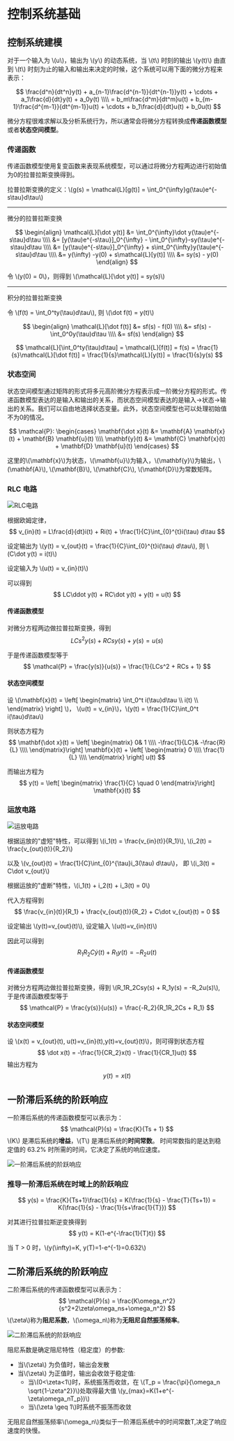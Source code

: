 # 控制系统基础

## 控制系统建模

对于一个输入为 \\(u\\)，输出为 \\(y\\) 的动态系统，当 \\(t\\) 时刻的输出 \\(y(t)\\) 由直到 \\(t\\) 时刻为止的输入和输出来决定的时候，这个系统可以用下面的微分方程来表示：

$$
\frac{d^n}{dt^n}y(t) + a_{n-1}\frac{d^{n-1}}{dt^{n-1}}y(t) + \cdots + a_1\frac{d}{dt}y(t) + a_0y(t) \\\\
= b_m\frac{d^m}{dt^m}u(t) + b_{m-1}\frac{d^{m-1}}{dt^{m-1}}u(t) + \cdots + b_1\frac{d}{dt}u(t) + b_0u(t)
$$

微分方程很难求解以及分析系统行为，所以通常会将微分方程转换成**传递函数模型**或者**状态空间模型**。

### 传递函数

传递函数模型使用复变函数来表现系统模型，可以通过将微分方程两边进行初始值为0的拉普拉斯变换得到。

拉普拉斯变换的定义：\\(g(s) = \mathcal{L}[g(t)] = \int_0^{\infty}g(\tau)e^{-s\tau}d\tau\\)

---

微分的拉普拉斯变换

$$
\begin{align}
\mathcal{L}[\dot y(t)] &= \int_0^{\infty}\dot y(\tau)e^{-s\tau}d\tau \\\\
&= [y(\tau)e^{-s\tau}]_0^{\infty} - \int_0^{\infty}-sy(\tau)e^{-s\tau}d\tau \\\\
&= [y(\tau)e^{-s\tau}]_0^{\infty} + s\int_0^{\infty}y(\tau)e^{-s\tau}d\tau \\\\
&= y(\infty) -y(0) + s\mathcal{L}[y(t)] \\\\
&= sy(s) - y(0)
\end{align}
$$

令 \\(y(0) = 0\\)，则得到 \\(\mathcal{L}[\dot y(t)] = sy(s)\\)

---

积分的拉普拉斯变换

令 \\(f(t) = \int_0^ty(\tau)d\tau\\), 则 \\(\dot f(t) = y(t)\\)

$$
\begin{align}
\mathcal{L}[\dot f(t)] &= sf(s) - f(0) \\\\
                       &= sf(s) - \int_0^0y(\tau)d\tau \\\\
                       &= sf(s)
\end{align}
$$

$$
\mathcal{L}[\int_0^ty(\tau)d\tau] = \mathcal{L}[f(t)] = f(s) = \frac{1}{s}\mathcal{L}[\dot f(t)] = \frac{1}{s}\mathcal{L}[y(t)] = \frac{1}{s}y(s)
$$

### 状态空间

状态空间模型通过矩阵的形式将多元高阶微分方程表示成一阶微分方程的形式。传递函数模型表达的是输入和输出的关系，而状态空间模型表达的是输入->状态->输出的关系。我们可以自由地选择状态变量。此外，状态空间模型也可以处理初始值不为0的情况。

$$
\mathcal{P}:
\begin{cases}
\mathbf{\dot x}(t) &= \mathbf{A} \mathbf{x}(t) + \mathbf{B} \mathbf{u}(t) \\\\
\mathbf{y}(t)      &= \mathbf{C} \mathbf{x}(t) + \mathbf{D} \mathbf{u}(t)
\end{cases}
$$

这里的\\(\mathbf{x}\\)为状态，\\(\mathbf{u}\\)为输入，\\(\mathbf{y}\\)为输出，\\(\mathbf{A}\\), \\(\mathbf{B}\\), \\(\mathbf{C}\\), \\(\mathbf{D}\\)为常数矩阵。

### RLC 电路

![RLC电路](../images/control/RLC.jpg)

根据欧姆定律，
$$
v_{in}(t) = L\frac{d}{dt}i(t) + Ri(t) + \frac{1}{C}\int_{0}^{t}i(\tau) d\tau
$$

设定输出为 \\(y(t) = v_{out}(t) = \frac{1}{C}\int_{0}^{t}i(\tau) d\tau\\), 则 \\(C\dot y(t) = i(t)\\)

设定输入为 \\(u(t) = v_{in}(t)\\)

可以得到
$$
LC\ddot y(t) + RC\dot y(t) + y(t) = u(t)
$$

#### 传递函数模型

对微分方程两边做拉普拉斯变换，得到
$$
LCs^2y(s) + RCsy(s) + y(s) = u(s)
$$

于是传递函数模型等于
$$
\mathcal{P} = \frac{y(s)}{u(s)} = \frac{1}{LCs^2 + RCs + 1}
$$

#### 状态空间模型

设 \\(\mathbf{x}(t) = \left[ \begin{matrix}
\int_0^t i(\tau)d\tau \\\\
i(t) \\\\
\end{matrix} \right] \\)， \\(u(t) = v_{in}\\)，\\(y(t) = \frac{1}{C}\int_0^t i(\tau)d\tau\\)

则状态方程为
$$
\mathbf{\dot x}(t) = \left[ \begin{matrix}
0& 1 \\\\
-\frac{1}{LC}& -\frac{R}{L} \\\\
\end{matrix}\right] \mathbf{x}(t) + \left[ \begin{matrix}
0 \\\\
\frac{1}{L} \\\\
\end{matrix} \right] u(t)
$$

而输出方程为
$$
y(t) = \left[ \begin{matrix}
\frac{1}{C} \quad 0
\end{matrix}\right] \mathbf{x}(t)
$$


### 运放电路

![运放电路](../images/control/Opamp.jpg)

根据运放的"虚短"特性，可以得到 \\(i_1(t) = \frac{v_{in}(t)}{R_1}\\), \\(i_2(t) = \frac{v_{out}(t)}{R_2}\\)

以及 \\(v_{out}(t) = \frac{1}{C}\int_{0}^{\tau}i_3(\tau) d\tau\\)， 即 \\(i_3(t) = C\dot v_{out}\\)

根据运放的"虚断"特性，\\(i_1(t) + i_2(t) + i_3(t) = 0\\)

代入方程得到
$$
\frac{v_{in}(t)}{R_1} + \frac{v_{out}(t)}{R_2} + C\dot v_{out}(t) = 0
$$

设定输出 \\(y(t)=v_{out}(t)\\), 设定输入 \\(u(t)=v_{in}(t)\\)

因此可以得到
$$R_1R_2C\dot y(t) + R_1y(t) = -R_2u(t)$$

#### 传递函数模型

对微分方程两边做拉普拉斯变换，得到 \\(R_1R_2Csy(s) + R_1y(s) = -R_2u(s)\\), 于是传递函数模型等于
$$
\mathcal{P} = \frac{y(s)}{u(s)} = \frac{-R_2}{R_1R_2Cs + R_1}
$$

#### 状态空间模型

设 \\(x(t) = v_{out}(t), u(t)=v_{in}(t),y(t)=v_{out}(t)\\)，则可得到状态方程
$$
\dot x(t) = -\frac{1}{CR_2}x(t) - \frac{1}{CR_1}u(t)
$$
输出方程为
$$
y(t)=x(t)
$$

## 一阶滞后系统的阶跃响应

一阶滞后系统的传递函数模型可以表示为：
$$
\mathcal{P}(s) = \frac{K}{Ts + 1}
$$
\\(K\\) 是滞后系统的**增益**，\\(T\\) 是滞后系统的**时间常数**。
时间常数指的是达到稳定值的 63.2% 时所需的时间，它决定了系统的响应速度。

![一阶滞后系统的阶跃响应](../images/control/step-response-first-order-system.png)

### 推导一阶滞后系统在时域上的阶跃响应

$$
y(s) = \frac{K}{Ts+1}\frac{1}{s} = K(\frac{1}{s} - \frac{T}{Ts+1}) = K(\frac{1}{s} - \frac{1}{s+\frac{1}{T}})
$$

对其进行拉普拉斯逆变换得到
$$
y(t) = K(1-e^{-\frac{1}{T}t})
$$

当 T > 0 时，\\(y(\infty)=K, y(T)=1-e^{-1}=0.632\\)

## 二阶滞后系统的阶跃响应

二阶滞后系统的传递函数模型可以表示为：
$$
\mathcal{P}(s) = \frac{K\omega_n^2}{s^2+2\zeta\omega_ns+\omega_n^2}
$$
\\(\zeta\\)称为**阻尼系数**，\\(\omega_n\\)称为**无阻尼自然振荡频率**。

![二阶滞后系统的阶跃响应](../images/control/step-response-second-order-system.png)

阻尼系数是确定阻尼特性（稳定度）的参数:

* 当\\(\zeta\\) 为负值时，输出会发散
* 当\\(\zeta\\) 为正值时，输出会收敛于稳定值:
  * 当\\(0<\zeta<1\\)时，系统振荡而收敛，在 \\(T_p = \frac{\pi}{\omega_n \sqrt{1-\zeta^2}}\\)处取得最大值 \\(y_{max}=K(1+e^{-\zeta\omega_nT_p})\\)
  * 当\\(\zeta \geq 1\\)时系统不振荡而收敛

无阻尼自然振荡频率\\(\omega_n\\)类似于一阶滞后系统中的时间常数T,决定了响应速度的快慢。
